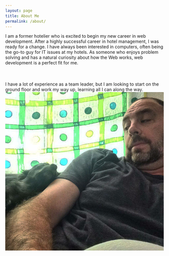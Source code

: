 ```yaml
---
layout: page
title: About Me
permalink: /about/
---
```

<div class="row">
	<div class="col-xs-6 col-sm-6 col-md-6">
		I am a former hotelier who is excited to begin my new career in web development. After a highly successful career in hotel management, I was ready for a change. I have always been interested in computers, often being the go-to guy for IT issues at my hotels. As someone who enjoys problem solving and has a natural curiosity about how the Web works, web development is a perfect fit for me.
<br></br>
<br></br>
		I have a lot of experience as a team leader, but I am looking to start on the ground floor and work my way up, learning all I can along the way.
	</div>
	<div class="col-xs-4 col-sm-4 col-md-4"></div>
		<img src="/images/Zooey.jpg" id="about-me-pic">

</div>

